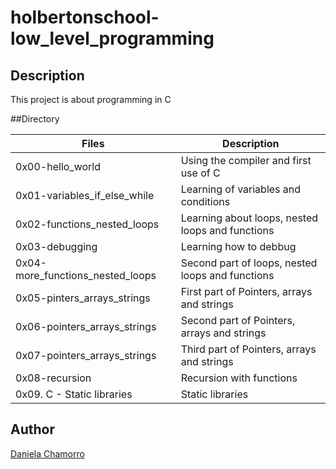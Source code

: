 # holbertonschool-low_level_programming

## Description
This project is about programming in C

##Directory

| Files | Description |
| ----- | ----------- |
| 0x00-hello_world | Using the compiler and first use of C |
| 0x01-variables_if_else_while | Learning of variables and conditions |
| 0x02-functions_nested_loops | Learning about loops, nested loops and functions |
| 0x03-debugging | Learning how to debbug |
| 0x04-more_functions_nested_loops | Second part of loops, nested loops and functions |
| 0x05-pinters_arrays_strings | First part of Pointers, arrays and strings |
| 0x06-pointers_arrays_strings | Second part of Pointers, arrays and strings |
| 0x07-pointers_arrays_strings | Third part of Pointers, arrays and strings |
| 0x08-recursion | Recursion with functions |
| 0x09. C - Static libraries | Static libraries |

## Author

[Daniela Chamorro](https://www.linkedin.com/in/daniela-alexandra-chamorro-guerrero-666805a1/)